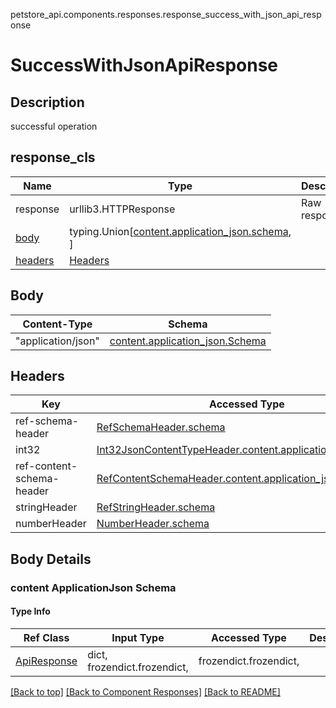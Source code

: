 petstore_api.components.responses.response_success_with_json_api_response
# SuccessWithJsonApiResponse

## <a id="response_success_with_json_api_responsedescription" >Description</a>
successful operation

## <a id="response_success_with_json_api_responseresponse_cls" >response_cls</a>
Name | Type | Description  | Notes
------------- | ------------- | ------------- | -------------
response | urllib3.HTTPResponse | Raw response |
[body](#body) | typing.Union[[content.application_json.schema](#content-applicationjson-schema), ] |  |
[headers](#headers) | [Headers](#headers) |  |

## Body
Content-Type | Schema
------------ | -------
"application/json" | [content.application_json.Schema](#content-applicationjson-schema)

## Headers
Key | Accessed Type | Description  | Notes
------------- | ------------- | ------------- | -------------
ref-schema-header | [RefSchemaHeader.schema](../../components/headers/header_ref_schema_header.md#schema) | | 
int32 | [Int32JsonContentTypeHeader.content.application_json.schema](../../components/headers/header_int32_json_content_type_header.md#content-applicationjson-schema) | | 
ref-content-schema-header | [RefContentSchemaHeader.content.application_json.schema](../../components/headers/header_ref_content_schema_header.md#content-applicationjson-schema) | | 
stringHeader | [RefStringHeader.schema](../../components/headers/header_ref_string_header.md#schema) | | 
numberHeader | [NumberHeader.schema](../../components/headers/header_number_header.md#schema) | | optional

## Body Details
### content ApplicationJson Schema

#### Type Info
Ref Class | Input Type | Accessed Type | Description
--------- | ---------- | ------------- | ------------
[ApiResponse](../../components/schemas/api_response.ApiResponse.md#api_response) | dict, frozendict.frozendict,  | frozendict.frozendict,  |

[[Back to top]](#top) [[Back to Component Responses]](../../../README.md#Component-Responses) [[Back to README]](../../../README.md)
